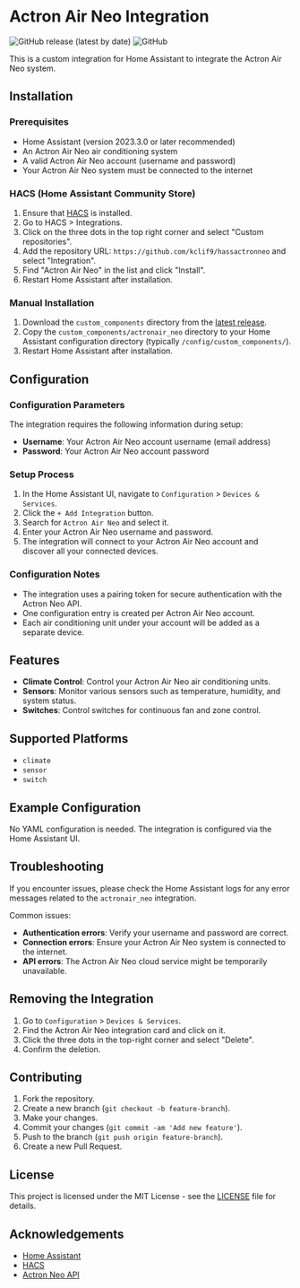 # Actron Air Neo Integration

![GitHub release (latest by date)](https://img.shields.io/github/v/release/kclif9/hassactronneo)
![GitHub](https://img.shields.io/github/license/kclif9/hassactronneo)

This is a custom integration for Home Assistant to integrate the Actron Air Neo system.

## Installation

### Prerequisites

- Home Assistant (version 2023.3.0 or later recommended)
- An Actron Air Neo air conditioning system
- A valid Actron Air Neo account (username and password)
- Your Actron Air Neo system must be connected to the internet

### HACS (Home Assistant Community Store)

1. Ensure that [HACS](https://hacs.xyz/) is installed.
2. Go to HACS > Integrations.
3. Click on the three dots in the top right corner and select "Custom repositories".
4. Add the repository URL: `https://github.com/kclif9/hassactronneo` and select "Integration".
5. Find "Actron Air Neo" in the list and click "Install".
6. Restart Home Assistant after installation.

### Manual Installation

1. Download the `custom_components` directory from the [latest release](https://github.com/kclif9/hassactronneo/releases/latest).
2. Copy the `custom_components/actronair_neo` directory to your Home Assistant configuration directory (typically `/config/custom_components/`).
3. Restart Home Assistant after installation.

## Configuration

### Configuration Parameters

The integration requires the following information during setup:

- **Username**: Your Actron Air Neo account username (email address)
- **Password**: Your Actron Air Neo account password

### Setup Process

1. In the Home Assistant UI, navigate to `Configuration` > `Devices & Services`.
2. Click the `+ Add Integration` button.
3. Search for `Actron Air Neo` and select it.
4. Enter your Actron Air Neo username and password.
5. The integration will connect to your Actron Air Neo account and discover all your connected devices.

### Configuration Notes

- The integration uses a pairing token for secure authentication with the Actron Neo API.
- One configuration entry is created per Actron Air Neo account.
- Each air conditioning unit under your account will be added as a separate device.

## Features

- **Climate Control**: Control your Actron Air Neo air conditioning units.
- **Sensors**: Monitor various sensors such as temperature, humidity, and system status.
- **Switches**: Control switches for continuous fan and zone control.

## Supported Platforms

- `climate`
- `sensor`
- `switch`

## Example Configuration

No YAML configuration is needed. The integration is configured via the Home Assistant UI.

## Troubleshooting

If you encounter issues, please check the Home Assistant logs for any error messages related to the `actronair_neo` integration.

Common issues:
- **Authentication errors**: Verify your username and password are correct.
- **Connection errors**: Ensure your Actron Air Neo system is connected to the internet.
- **API errors**: The Actron Air Neo cloud service might be temporarily unavailable.

## Removing the Integration

1. Go to `Configuration` > `Devices & Services`.
2. Find the Actron Air Neo integration card and click on it.
3. Click the three dots in the top-right corner and select "Delete".
4. Confirm the deletion.

## Contributing

1. Fork the repository.
2. Create a new branch (`git checkout -b feature-branch`).
3. Make your changes.
4. Commit your changes (`git commit -am 'Add new feature'`).
5. Push to the branch (`git push origin feature-branch`).
6. Create a new Pull Request.

## License

This project is licensed under the MIT License - see the [LICENSE](LICENSE) file for details.

## Acknowledgements

- [Home Assistant](https://www.home-assistant.io/)
- [HACS](https://hacs.xyz/)
- [Actron Neo API](https://github.com/kclif9/actronneoapi)

